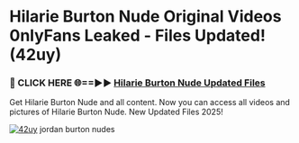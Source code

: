 # Hilarie Burton Nude Original Videos 0nlyFans Leaked - Files Updated! (42uy)

<h3>🔴 CLICK HERE 🌐==►► <a href="https://tinyurl.com/52m3yx9h" rel="nofollow">Hilarie Burton Nude Updated Files</a></h3>

Get Hilarie Burton Nude and all content. Now you can access all videos and pictures of Hilarie Burton Nude. New Updated Files 2025!

[![42uy](https://i.imgur.com/TnHtlc8.gif)](https://tinyurl.com/52m3yx9h)
jordan burton nudes